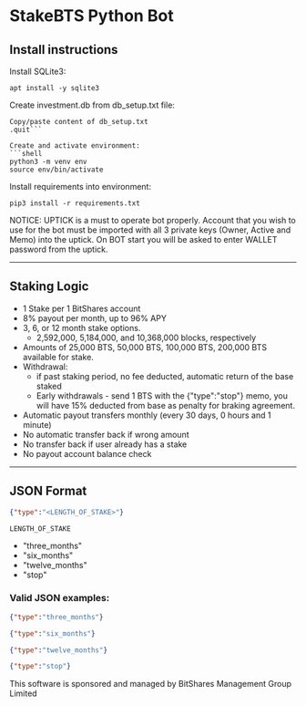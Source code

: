 # StakeBTS Python Bot

## Install instructions

Install SQLite3:
```shell
apt install -y sqlite3
```

Create investment.db from db_setup.txt file:

```sqlite3 investment.db
Copy/paste content of db_setup.txt
.quit```

Create and activate environment:
```shell
python3 -m venv env
source env/bin/activate
```

Install requirements into environment:
```shell
pip3 install -r requirements.txt
```

NOTICE: UPTICK is a must to operate bot properly. Account that you wish to use for the bot must be imported with all 3 private keys (Owner, Active and Memo) into the uptick. On BOT start 
you will be asked to enter WALLET password from the uptick.

---

## Staking Logic

- 1 Stake per 1 BitShares account
- 8% payout per month, up to 96% APY
- 3, 6, or 12 month stake options.
  - 2,592,000, 5,184,000, and 10,368,000 blocks, respectively
- Amounts of 25,000 BTS, 50,000 BTS, 100,000 BTS, 200,000 BTS available for stake. 
- Withdrawal:
  - if past staking period, no fee deducted, automatic return of the base staked
  - Early withdrawals - send 1 BTS with the {"type":"stop"} memo, you will have 15% deducted from base as penalty for braking agreement.
- Automatic payout transfers monthly (every 30 days, 0 hours and 1 minute)
- No automatic transfer back if wrong amount
- No transfer back if user already has a stake
- No payout account balance check

---

## JSON Format

```JSON
{"type":"<LENGTH_OF_STAKE>"}
```
`LENGTH_OF_STAKE`
- "three_months"
- "six_months"
- "twelve_months"
- "stop"

### Valid JSON examples:
```JSON
{"type":"three_months"}
```
```JSON
{"type":"six_months"}
```
```JSON
{"type":"twelve_months"}
```
```JSON
{"type":"stop"}
```


This software is sponsored and managed by BitShares Management Group Limited

